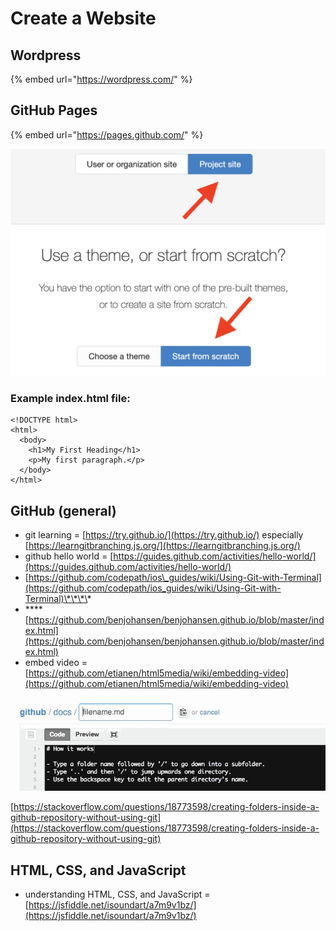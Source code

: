 # Create a Website

## Wordpress

{% embed url="https://wordpress.com/" %}

## **GitHub Pages**

{% embed url="https://pages.github.com/" %}

![](../../.gitbook/assets/github-pages-setup.png)

### Example index.html file:

```text
<!DOCTYPE html>
<html>
  <body>
    <h1>My First Heading</h1>
    <p>My first paragraph.</p>
  </body>
</html>
```

## GitHub \(general\)

* git learning = [https://try.github.io/](https://try.github.io/) especially [https://learngitbranching.js.org/](https://learngitbranching.js.org/)
* github hello world = [https://guides.github.com/activities/hello-world/](https://guides.github.com/activities/hello-world/)
* [https://github.com/codepath/ios\_guides/wiki/Using-Git-with-Terminal](https://github.com/codepath/ios_guides/wiki/Using-Git-with-Terminal)\*\*\*\*
* \*\*\*\*[https://github.com/benjohansen/benjohansen.github.io/blob/master/index.html](https://github.com/benjohansen/benjohansen.github.io/blob/master/index.html)
* embed video = [https://github.com/etianen/html5media/wiki/embedding-video](https://github.com/etianen/html5media/wiki/embedding-video)

![](../../.gitbook/assets/9ifmj.gif)

[https://stackoverflow.com/questions/18773598/creating-folders-inside-a-github-repository-without-using-git](https://stackoverflow.com/questions/18773598/creating-folders-inside-a-github-repository-without-using-git)

## HTML, CSS, and JavaScript

* understanding HTML, CSS, and JavaScript = [https://jsfiddle.net/isoundart/a7m9v1bz/](https://jsfiddle.net/isoundart/a7m9v1bz/)

